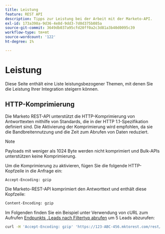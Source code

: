 ```yaml
---
title: Leistung
feature: REST API
description: Tipps zur Leistung bei der Arbeit mit der Marketo-API.
exl-id: 173a398a-9d36-4e8d-9dd3-7d0d375b085a
source-git-commit: 3649db037a95cfd20ff0a2c3d81a3b40d0095c39
workflow-type: tm+mt
source-wordcount: '122'
ht-degree: 1%

---
```


# Leistung

Diese Seite enthält eine Liste leistungsbezogener Themen, mit denen Sie die Leistung Ihrer Integration steigern können.

## HTTP-Komprimierung

Die Marketo REST-API unterstützt die HTTP-Komprimierung von Antworttexten mithilfe von Standards, die in der HTTP 1.1-Spezifikation definiert sind. Die Aktivierung der Komprimierung wird empfohlen, da sie die Bandbreitennutzung und die Zeit zum Abrufen von Daten reduziert.

>[!NOTE]
>
>Payloads mit weniger als 1024 Byte werden nicht komprimiert und Bulk-APIs unterstützen keine Komprimierung.

Um die Komprimierung zu aktivieren, fügen Sie die folgende HTTP-Kopfzeile in die Anfrage ein:

```html
Accept-Encoding: gzip
```

Die Marketo-REST-API komprimiert den Antworttext und enthält diese Kopfzeile:

```html
Content-Encoding: gzip
```

Im Folgenden finden Sie ein Beispiel unter Verwendung von cURL zum Aufrufen [ Endpunkts „Leads nach Filtertyp abrufen](https://developer.adobe.com/marketo-apis/api/mapi/#tag/Leads/operation/getLeadsByFilterUsingGET) um 5 Leads abzurufen:

```bash
curl -H 'Accept-Encoding: gzip' 'https://123-ABC-456.mktorest.com/rest/v1/leads.json?filterType=id&filterValues=4,5,7,12,13'
```
